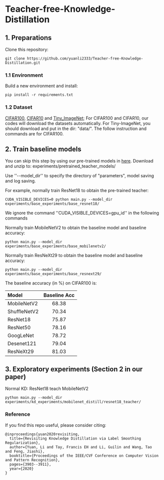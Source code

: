 # Teacher-free-Knowledge-Distillation

## 1. Preparations

Clone this repository:

```
git clone https://github.com/yuanli2333/Teacher-free-Knowledge-Distillation.git
```

### 1.1 Environment

Build a new environment and install:

```
pip install -r requirements.txt
```

### 1.2 Dataset

[CIFAR100](https://www.cs.toronto.edu/~kriz/cifar.html), [CIFAR10](https://www.cs.toronto.edu/~kriz/cifar.html) and [Tiny_ImageNet](https://tiny-imagenet.herokuapp.com/);
For CIFAR100 and CIFAR10, our codes will download the datasets automatically. For Tiny-ImageNet, you should download and put in the dir: "data/". The follow instruction and commands are for CIFAR100.

## 2. Train baseline models

You can skip this step by using our pre-trained models in [here](https://github.com/yuanli2333/Teacher-free-Knowledge-Distillation/releases/download/checkpoint/pretrained_teacher_models.zip). Download and unzip to: experiments/pretrained_teacher_models/

Use ''--model_dir'' to specify the directory of "parameters", model saving and log saving.

For example, normally train ResNet18 to obtain the pre-trained teacher:

```
CUDA_VISIBLE_DEVICES=0 python main.py --model_dir experiments/base_experiments/base_resnet18/
```

We ignore the command ''CUDA_VISIBLE_DEVICES=gpu_id'' in the following commands

Normally train MobileNetV2 to obtain the baseline model and baseline accuracy:

```
python main.py --model_dir experiments/base_experiments/base_mobilenetv2/
```

Normally train ResNeXt29 to obtain the baseline model and baseline accuracy:

```
python main.py --model_dir experiments/base_experiments/base_resnext29/
```

The baseline accuracy (in %) on CIFAR100 is:

| Model        | Baseline Acc |
| :----------- | :----------: |
| MobileNetV2  |    68.38     |
| ShuffleNetV2 |    70.34     |
| ResNet18     |    75.87     |
| ResNet50     |    78.16     |
| GoogLeNet    |    78.72     |
| Desenet121   |    79.04     |
| ResNeXt29    |    81.03     |

## 3. Exploratory experiments (Section 2 in our paper)

Normal KD: ResNet18 teach MobileNetV2

```
python main.py --model_dir experiments/kd_experiments/mobilenet_distill/resnet18_teacher/
```

### Reference

If you find this repo useful, please consider citing:

```
@inproceedings{yuan2020revisiting,
  title={Revisiting Knowledge Distillation via Label Smoothing Regularization},
  author={Yuan, Li and Tay, Francis EH and Li, Guilin and Wang, Tao and Feng, Jiashi},
  booktitle={Proceedings of the IEEE/CVF Conference on Computer Vision and Pattern Recognition},
  pages={3903--3911},
  year={2020}
}
```
